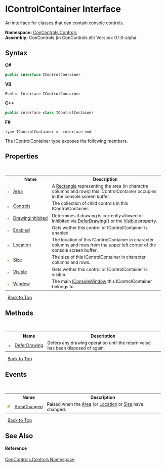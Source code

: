 # IControlContainer Interface
 

An interface for classes that can contain console controls.

**Namespace:**&nbsp;<a href="8161a036-2926-0ace-99d3-20346d250e3b">ConControls.Controls</a><br />**Assembly:**&nbsp;ConControls (in ConControls.dll) Version: 0.1.0-alpha

## Syntax

**C#**<br />
``` C#
public interface IControlContainer
```

**VB**<br />
``` VB
Public Interface IControlContainer
```

**C++**<br />
``` C++
public interface class IControlContainer
```

**F#**<br />
``` F#
type IControlContainer =  interface end
```

The IControlContainer type exposes the following members.


## Properties
&nbsp;<table><tr><th></th><th>Name</th><th>Description</th></tr><tr><td>![Public property](media/pubproperty.gif "Public property")</td><td><a href="ec664497-7113-4302-175d-54d24c5d3700">Area</a></td><td>
A <a href="https://docs.microsoft.com/dotnet/api/system.drawing.rectangle" target="_blank">Rectangle</a> representing the area (in charactre columns and rows) this IControlContainer occupies in the console screen buffer.</td></tr><tr><td>![Public property](media/pubproperty.gif "Public property")</td><td><a href="82c85c4d-5a75-01a1-858e-09a2d03505c9">Controls</a></td><td>
The collection of child controls in this IControlContainer.</td></tr><tr><td>![Public property](media/pubproperty.gif "Public property")</td><td><a href="efe3a446-fbab-ef2c-7fac-9494ff0f06ad">DrawingInhibited</a></td><td>
Determines if drawing is currently allowed or inhibited via <a href="eb85a01c-fd0c-7319-da08-b8acc81486b9">DeferDrawing()</a> or the <a href="1a6944e1-79f5-b012-0b5b-990d3d7b7807">Visible</a> property.</td></tr><tr><td>![Public property](media/pubproperty.gif "Public property")</td><td><a href="48aa03b0-fd9e-7c56-7cfb-8c34eea47d92">Enabled</a></td><td>
Gets wether this control or IControlContainer is enabled.</td></tr><tr><td>![Public property](media/pubproperty.gif "Public property")</td><td><a href="22631741-8f41-f36e-bcc5-0a7e2d4d19d9">Location</a></td><td>
The location of this IControlContainer in character columns and rows from the upper left corner of the console screen buffer.</td></tr><tr><td>![Public property](media/pubproperty.gif "Public property")</td><td><a href="429e4c2d-98b8-d654-b6ec-f4bfe74c2894">Size</a></td><td>
The size of this IControlContainer in character columns and rows.</td></tr><tr><td>![Public property](media/pubproperty.gif "Public property")</td><td><a href="1a6944e1-79f5-b012-0b5b-990d3d7b7807">Visible</a></td><td>
Gets wether this control or IControlContainer is visible.</td></tr><tr><td>![Public property](media/pubproperty.gif "Public property")</td><td><a href="c421b335-7cf8-0ee3-ed88-fad8773fe252">Window</a></td><td>
The main <a href="0b7e293f-5cea-bd62-4e33-f904658aa560">IConsoleWindow</a> this IControlContainer belongs to.</td></tr></table>&nbsp;
<a href="#icontrolcontainer-interface">Back to Top</a>

## Methods
&nbsp;<table><tr><th></th><th>Name</th><th>Description</th></tr><tr><td>![Public method](media/pubmethod.gif "Public method")</td><td><a href="eb85a01c-fd0c-7319-da08-b8acc81486b9">DeferDrawing</a></td><td>
Defers any drawing operation until the return value has been disposed of again.</td></tr></table>&nbsp;
<a href="#icontrolcontainer-interface">Back to Top</a>

## Events
&nbsp;<table><tr><th></th><th>Name</th><th>Description</th></tr><tr><td>![Public event](media/pubevent.gif "Public event")</td><td><a href="34b2772f-cd72-3e76-2f18-bd56e6c62380">AreaChanged</a></td><td>
Raised when the <a href="ec664497-7113-4302-175d-54d24c5d3700">Area</a> (or <a href="22631741-8f41-f36e-bcc5-0a7e2d4d19d9">Location</a> or <a href="429e4c2d-98b8-d654-b6ec-f4bfe74c2894">Size</a> have changed.</td></tr></table>&nbsp;
<a href="#icontrolcontainer-interface">Back to Top</a>

## See Also


#### Reference
<a href="8161a036-2926-0ace-99d3-20346d250e3b">ConControls.Controls Namespace</a><br />